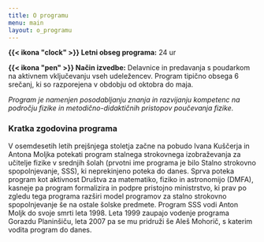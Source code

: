 ```yaml
---
title: O programu
menu: main
layout: o_programu
---
```



**{{< ikona "clock" >}} Letni obseg programa:** 24 ur

**{{< ikona "pen" >}} Način izvedbe:** Delavnice in predavanja s poudarkom na aktivnem vključevanju vseh udeležencev. Program tipično obsega 6 srečanj, ki so razporejena v obdobju od oktobra do maja.

*Program je namenjen posodabljanju znanja in razvijanju kompetenc na področju fizike in metodično-didaktičnih pristopov poučevanja fizike.*

### Kratka zgodovina programa
V osemdesetih letih prejšnjega stoletja začne na pobudo Ivana Kuščerja in Antona Moljka potekati program stalnega strokovnega izobraževanja  za učitelje fizike v srednjih šolah (prvotni ime programa je bilo Stalno strokovno spopolnjevanje, SSS), ki neprekinjeno poteka do danes. Sprva poteka program kot aktivnost Društva za matematiko, fiziko in astronomijo (DMFA), kasneje pa program formalizira in podpre pristojno ministrstvo, ki prav po zgledu tega programa razširi model programov za stalno strokovno spopolnjevanje še na ostale šolske predmete. Program SSS vodi Anton Moljk do svoje smrti leta 1998. Leta 1999 zaupajo vodenje programa Gorazdu Planinšiču, leta 2007 pa se mu pridruži še Aleš Mohorič, s katerim vodita program do danes.